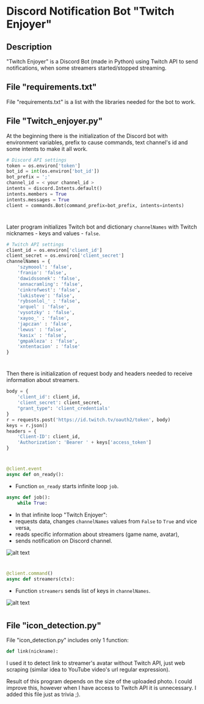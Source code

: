 # Discord Notification Bot "Twitch Enjoyer"

## Description

"Twitch Enjoyer" is a Discord Bot (made in Python) using Twitch API to send notifications, when some streamers started/stopped streaming. 

## File "requirements.txt"
File "requirements.txt" is a list with the libraries needed for the bot to work.

## File "Twitch_enjoyer.py"
At the beginning there is the initialization of the Discord bot with environment variables, prefix to cause commands, text channel's id and some intents to make it all work.
```python
# Discord API settings
token = os.environ['token']
bot_id = int(os.environ['bot_id'])
bot_prefix = ';'
channel_id = < your channel_id >
intents = discord.Intents.default()
intents.members = True
intents.messages = True
client = commands.Bot(command_prefix=bot_prefix, intents=intents)
```
#
Later program initializes Twitch bot and dictionary ```channelNames``` with Twitch nicknames - keys and values - ```false```. 
```python
# Twitch API settings
client_id = os.environ['client_id']
client_secret = os.environ['client_secret']
channelNames = {
    'szymoool': 'false', 
    'franio': 'false', 
    'dawidssonek': 'false', 
    'annacramling': 'false', 
    'cinkrofwest': 'false', 
    'lukisteve': 'false',
    'rybsonlol_' : 'false',
    'arquel' : 'false',
    'vysotzky' : 'false',
    'xayoo_' : 'false',
    'japczan' : 'false',
    'lewus' : 'false',
    'kasix' : 'false',
    'gmpakleza' : 'false',
    'xntentacion' : 'false'
}
```
#
Then there is initialization of request body and headers needed to receive information about streamers.
```python
body = {
    'client_id': client_id,
    'client_secret': client_secret,
    "grant_type": 'client_credentials'
}
r = requests.post('https://id.twitch.tv/oauth2/token', body)
keys = r.json()
headers = {
    'Client-ID': client_id,
    'Authorization': 'Bearer ' + keys['access_token']
}
```
#
```python
@client.event
async def on_ready():
```
- Function ```on_ready``` starts infinite loop ```job```.

```python
async def job():
    while True:
```
- In that infinite loop "Twitch Enjoyer":
- requests data, 
changes ```channelNames``` values from ```False``` to ```True``` and vice versa,
- reads specific information about streamers (game name, avatar),
- sends notification on Discord channel.

![alt text](https://github.com/Resmakor/Twitch_Enjoyer_Public/blob/main/snippets/How_it_works_1.png?raw=true)

#
```python
@client.command()
async def streamers(ctx):
```
- Function ```streamers``` sends list of keys in ```channelNames```.

![alt text](https://github.com/Resmakor/Twitch_Enjoyer_Public/blob/main/snippets/How_it_works_2.png?raw=true)

#
## File "icon_detection.py"
File "icon_detection.py" includes only 1 function:
```python
def link(nickname):
```
I used it to detect link to streamer's avatar without Twitch API, just web scraping (similar idea to YouTube video's url regular expression). 

Result of this program depends on the size of the uploaded photo. I could improve this, however when I have access to Twitch API it is unnecessary. I added this file just as trivia ;).
